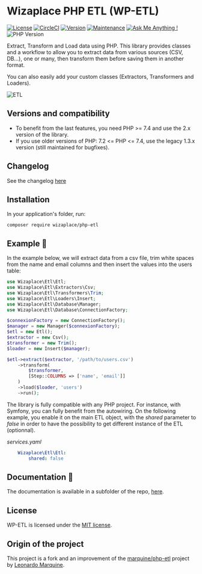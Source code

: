 # Wizaplace PHP ETL (WP-ETL)

[![License](https://poser.pugx.org/wizaplace/php-etl/license)](https://packagist.org/packages/wizaplace/php-etl)
[![CircleCI](https://circleci.com/gh/wizaplace/php-etl/tree/master.svg?style=svg)](https://circleci.com/gh/wizaplace/php-etl/tree/master)
[![Version](https://img.shields.io/github/v/release/wizaplace/php-etl)](https://circleci.com/gh/wizaplace/php-etl/tree/master)
[![Maintenance](https://img.shields.io/badge/Maintained%3F-yes-green.svg)](https://GitHub.com/wizaplace/php-etl/graphs/commit-activity)
[![Ask Me Anything !](https://img.shields.io/badge/Ask%20me-anything-1abc9c.svg)](https://GitHub.com/wizaplace/php-etl)
![PHP Version](https://img.shields.io/packagist/php-v/wizaplace/php-etl)

Extract, Transform and Load data using PHP.
This library provides classes and a workflow to allow you to extract data from various sources (CSV, DB...), one or many, then transform them before saving them in another format.

You can also easily add your custom classes (Extractors, Transformers and Loaders).

![ETL](docs/img/etl.svg)

## Versions and compatibility
* To benefit from the last features, you need PHP >= 7.4 and use the 2.x version of the library.
* If you use older versions of PHP: 7.2 <= PHP <= 7.4, use the legacy 1.3.x version (still maintained for bugfixes).

## Changelog

See the changelog [here](changelog.MD)

## Installation

In your application's folder, run:

```shell
composer require wizaplace/php-etl
```

## Example :light_rail:

In the example below, we will extract data from a csv file, trim white spaces from the name and email columns and then insert the values into the users table:

```php
use Wizaplace\Etl\Etl;
use Wizaplace\Etl\Extractors\Csv;
use Wizaplace\Etl\Transformers\Trim;
use Wizaplace\Etl\Loaders\Insert;
use Wizaplace\Etl\Database\Manager;
use Wizaplace\Etl\Database\ConnectionFactory;

$connexionFactory = new ConnectionFactory();
$manager = new Manager($connexionFactory);
$etl = new Etl();
$extractor = new Csv();
$transformer = new Trim();
$loader = new Insert($manager);

$etl->extract($extractor, '/path/to/users.csv')
    ->transform(
        $transformer,
        [Step::COLUMNS => ['name', 'email']]
    )
    ->load($loader, 'users')
    ->run();
```

The library is fully compatible with any PHP project.
For instance, with Symfony, you can fully benefit from the autowiring. On the following example, you enable it on the
main ETL object, with the _shared_ parameter to _false_ in order to have the possibility to get
different instance of the ETL (optionnal).

_services.yaml_

```yaml
    Wizaplace\Etl\Etl:
        shared: false
```

## Documentation :notebook:

The documentation is available in a subfolder of the repo, [here](docs/README.md).

## License

WP-ETL is licensed under the [MIT license](http://opensource.org/licenses/MIT).

## Origin of the project

This project is a fork and an improvement of the [marquine/php-etl](https://github.com/leomarquine/php-etl) project by [Leonardo Marquine](https://github.com/leomarquine/php-etl).
